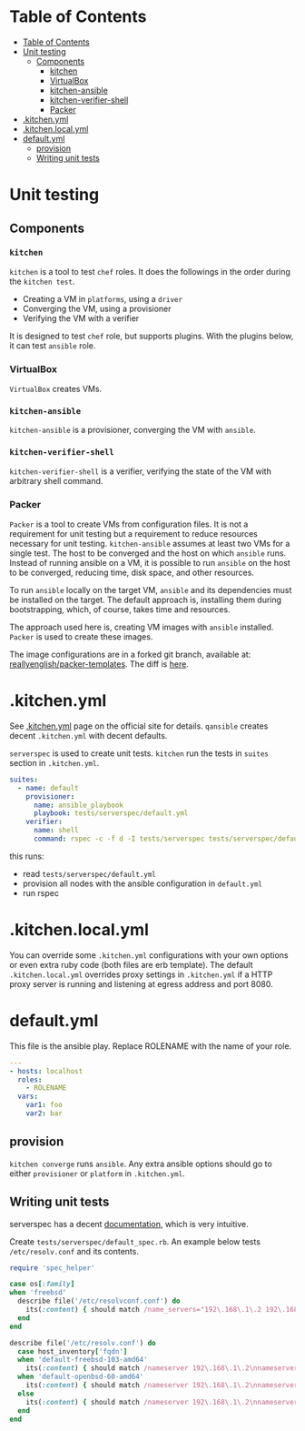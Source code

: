 Table of Contents
=================

  * [Table of Contents](#table-of-contents)
  * [Unit testing](#unit-testing)
    * [Components](#components)
      * [kitchen](#kitchen)
      * [VirtualBox](#virtualbox)
      * [kitchen-ansible](#kitchen-ansible)
      * [kitchen-verifier-shell](#kitchen-verifier-shell)
      * [Packer](#packer)
  * [.kitchen.yml](#kitchenyml)
  * [.kitchen.local.yml](#kitchenlocalyml)
  * [default.yml](#defaultyml)
    * [provision](#provision)
    * [Writing unit tests](#writing-unit-tests)

# Unit testing

## Components

### `kitchen`

`kitchen` is a tool to test `chef` roles. It does the followings in the order
during the `kitchen test`.

* Creating a VM in `platforms`, using a `driver`
* Converging the VM, using a provisioner
* Verifying the VM with a verifier

It is designed to test `chef` role, but supports plugins. With the plugins
below, it can test `ansible` role.

### VirtualBox

`VirtualBox` creates VMs.

### `kitchen-ansible`

`kitchen-ansible` is a provisioner, converging the VM with `ansible`.

### `kitchen-verifier-shell`

`kitchen-verifier-shell` is a verifier, verifying the state of the VM with
arbitrary shell command.

### Packer

`Packer` is a tool to create VMs from configuration files. It is not a
requirement for unit testing but a requirement to reduce resources necessary
for unit testing. `kitchen-ansible` assumes at least two VMs for a single test.
The host to be converged and the host on which `ansible` runs. Instead of
running ansible on a VM, it is possible to run `ansible` on the host to be
converged, reducing time, disk space, and other resources.

To run `ansible` locally on the target VM, `ansible` and its dependencies must
be installed on the target. The default approach is, installing them during
bootstrapping, which, of course, takes time and resources.

The approach used here is, creating VM images with `ansible` installed.
`Packer` is used to create these images.

The image configurations are in a forked git branch, available at:
[reallyenglish/packer-templates](https://github.com/reallyenglish/packer-templates/tree/reallyenglish-master).
The diff is
[here](https://github.com/reallyenglish/packer-templates/compare/master...reallyenglish:reallyenglish-master).

# .kitchen.yml

See [.kitchen.yml](https://docs.chef.io/config_yml_kitchen.html) page on the
official site for details. `qansible` creates decent `.kitchen.yml`
with decent defaults.

`serverspec` is used to create unit tests. `kitchen` run the tests in `suites`
section in `.kitchen.yml`.

```yaml
suites:
  - name: default
    provisioner:
      name: ansible_playbook
      playbook: tests/serverspec/default.yml
    verifier:
      name: shell
      command: rspec -c -f d -I tests/serverspec tests/serverspec/default_spec.rb
```

this runs:

* read `tests/serverspec/default.yml`
* provision all nodes with the ansible configuration in `default.yml`
* run rspec

# .kitchen.local.yml

You can override some `.kitchen.yml` configurations with your own options or
even extra ruby code (both files are erb template). The default
`.kitchen.local.yml` overrides proxy settings in `.kitchen.yml` if a HTTP proxy
server is running and listening at egress address and port 8080.

# default.yml

This file is the ansible play. Replace ROLENAME with the name of your role.

```yaml
---
- hosts: localhost
  roles:
    - ROLENAME
  vars:
    var1: foo
    var2: bar

```

## provision

`kitchen converge` runs `ansible`. Any extra ansible options should go to
either `provisioner` or `platform` in `.kitchen.yml`.


## Writing unit tests

serverspec has a decent
[documentation](http://serverspec.org/resource_types.html), which is very
intuitive.

Create `tests/serverspec/default_spec.rb`. An example below tests
`/etc/resolv.conf` and its contents.

```ruby
require 'spec_helper'

case os[:family]
when 'freebsd'
  describe file('/etc/resolvconf.conf') do
    its(:content) { should match /name_servers="192\.168\.1\.2 192\.168\.1\.3 192\.168\.1\.1"/ }
  end 
end

describe file('/etc/resolv.conf') do
  case host_inventory['fqdn']
  when 'default-freebsd-103-amd64'
    its(:content) { should match /nameserver 192\.168\.1\.2\nnameserver 192\.168\.1\.3\nnameserver 192\.168\.1\.1/ }
  when 'default-openbsd-60-amd64'
    its(:content) { should match /nameserver 192\.168\.1\.2\nnameserver 192\.168\.1\.1\nnameserver 192\.168\.1\.3/ }
  else
    its(:content) { should match /nameserver 192\.168\.1\.2\nnameserver 192\.168\.1\.3\nnameserver 192\.168\.1\.1/ }
  end 
end
```
